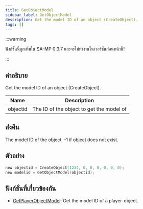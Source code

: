 ```yaml
---
title: GetObjectModel
sidebar_label: GetObjectModel
description: Get the model ID of an object (CreateObject).
tags: []
---
```


:::warning

ฟังก์ชั่นนี้ถูกเพิ่มใน SA-MP 0.3.7 และจะไม่ทำงานในเวอร์ชั่นก่อนหน้านี้!

:::

## คำอธิบาย

Get the model ID of an object (CreateObject).

| Name     | Description                              |
| -------- | ---------------------------------------- |
| objectid | The ID of the object to get the model of |

## ส่งคืน

The model ID of the object. -1 if object does not exist.

## ตัวอย่าง

```c
new objectid = CreateObject(1234, 0, 0, 0, 0, 0, 0);
new modelid = GetObjectModel(objectid);
```

## ฟังก์ชั่นที่เกี่ยวข้องกัน

- [GetPlayerObjectModel](GetPlayerObjectModel): Get the model ID of a player-object.

